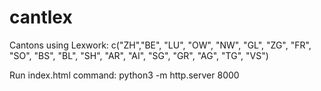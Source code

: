 # cantlex

Cantons using Lexwork:  c("ZH","BE", "LU", "OW", "NW", "GL", "ZG", "FR", "SO", "BS", "BL", "SH", "AR", "AI", "SG", "GR", "AG", "TG", "VS") 


Run index.html command: python3 -m http.server 8000
